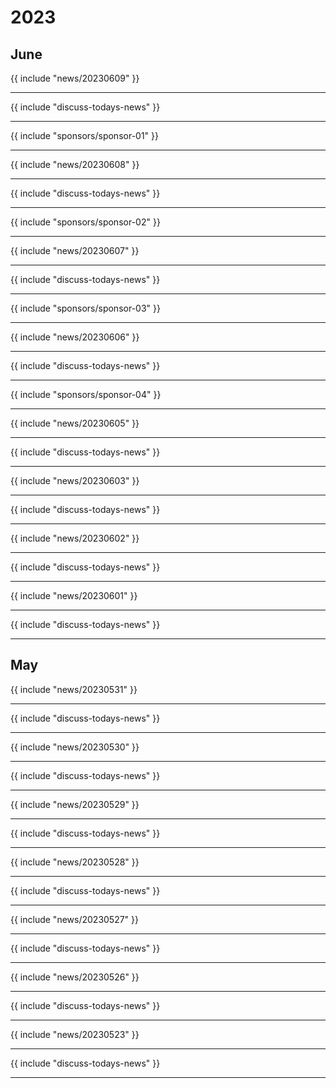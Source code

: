 # 2023
## June

{{ include "news/20230609" }}

---

{{ include "discuss-todays-news" }}

---

{{ include "sponsors/sponsor-01" }}

---

{{ include "news/20230608" }}

---

{{ include "discuss-todays-news" }}

---

{{ include "sponsors/sponsor-02" }}

---

{{ include "news/20230607" }}

---

{{ include "discuss-todays-news" }}

---

{{ include "sponsors/sponsor-03" }}

---

{{ include "news/20230606" }}

---

{{ include "discuss-todays-news" }}

---

{{ include "sponsors/sponsor-04" }}

---

{{ include "news/20230605" }}

---

{{ include "discuss-todays-news" }}

---

{{ include "news/20230603" }}

---

{{ include "discuss-todays-news" }}

---

{{ include "news/20230602" }}

---

{{ include "discuss-todays-news" }}

---

{{ include "news/20230601" }}

---

{{ include "discuss-todays-news" }}

---

## May

{{ include "news/20230531" }}

---

{{ include "discuss-todays-news" }}

---

{{ include "news/20230530" }}

---

{{ include "discuss-todays-news" }}

---

{{ include "news/20230529" }}

---

{{ include "discuss-todays-news" }}

---

{{ include "news/20230528" }}

---

{{ include "discuss-todays-news" }}

---

{{ include "news/20230527" }}

---

{{ include "discuss-todays-news" }}

---

{{ include "news/20230526" }}

---

{{ include "discuss-todays-news" }}

---

{{ include "news/20230523" }}

---

{{ include "discuss-todays-news" }}

---

